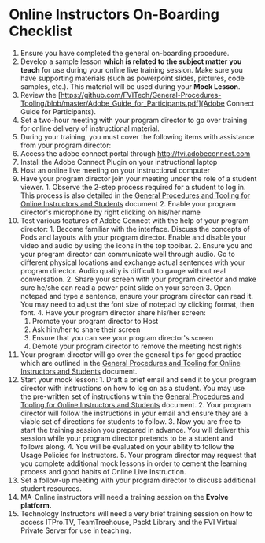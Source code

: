 # Online Instructors On-Boarding Checklist

1. Ensure you have completed the general on-boarding procedure.
2. Develop a sample lesson **which is related to the subject matter you teach** for use during your online live training session. Make sure you have supporting materials (such as powerpoint slides, pictures, code samples, etc.). This material will be used during your **Mock Lesson**.
3. Review the [https://github.com/FVITech/General-Procedures-Tooling/blob/master/Adobe_Guide_for_Participants.pdf](Adobe Connect Guide for Participants).
4. Set a two-hour meeting with your program director to go over training for online delivery of instructional material.
5. During your training, you must cover the following items with assistance from your program director:
  1. Access the adobe connect portal through http://fvi.adobeconnect.com
  2. Install the Adobe Connect Plugin on your instructional laptop
  3. Host an online live meeting on your instructional computer
  4. Have your program director join your meeting under the role of a student viewer.
    1. Observe the 2-step process required for a student to log in. This process is also detailed in the [General Procedures and Tooling for Online Instructors and Students](README.md) document
    2. Enable your program director's microphone by right clicking on his/her name
  5. Test various features of Adobe Connect with the help of your program director:
    1. Become familiar with the interface. Discuss the concepts of Pods and layouts with your program director. Enable and disable your video and audio by using the icons in the top toolbar.
    2. Ensure you and your program director can communicate well through audio. Go to different physical locations and exchange actual sentences with your program director. Audio quality is difficult to gauge without real conversation.
    2. Share your screen with your program director and make sure he/she can read a power point slide on your screen
    3. Open notepad and type a sentence, ensure your program director can read it. You may need to adjust the font size of notepad by clicking format, then font.
    4. Have your program director share his/her screen:
      1. Promote your program director to Host
      2. Ask him/her to share their screen
      3. Ensure that you can see your program director's screen
      4. Demote your program director to remove the meeting host rights
  6. Your program director will go over the general tips for good practice which are outlined in the [General Procedures and Tooling for Online Instructors and Students](README.md) document.
  7. Start your mock lesson:
    1. Draft a brief email and send it to your program director with instructions on how to log on as a student. You may use the pre-written set of instructions within the  [General Procedures and Tooling for Online Instructors and Students](README.md) document.
    2. Your program director will follow the instructions in your email and ensure they are a viable set of directions for students to follow.
    3. Now you are free to start the training session you prepared in advance. You will deliver this session while your program director pretends to be a student and follows along.
    4. You will be evaluated on your ability to follow the Usage Policies for Instructors.
    5. Your program director may request that you complete additional mock lessons in order to cement the learning process and good habits of Online Live Instruction.
6. Set a follow-up meeting with your program director to discuss additional student resources.
  1. MA-Online instructors will need a training session on the **Evolve platform.**
  2. Technology Instructors will need a very brief training session on how to access ITPro.TV, TeamTreehouse, Packt Library and the FVI Virtual Private Server for use in teaching.
